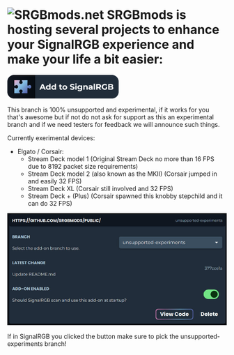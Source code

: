 ![SRGBmods.net](https://srgbmods.net/img/srgbmods-banner.png?v=2022)
**SRGBmods is hosting several projects to enhance your SignalRGB experience and make your life a bit easier:**
===
[![Click here to add this repo to SignalRGB](https://github.com/SRGBmods/public/blob/unsupported-experiments/_images/add-to-signalrgb.png)](https://srgbmods.net/s?p=addon/install?url=https://github.com/SRGBmods/public/)

This branch is 100% unsupported and experimental, if it works for you that's awesome but if not do not ask for support as this an experimental branch and if we need testers for feedback we will announce such things.

Currently exerimental devices:
* Elgato / Corsair:
	* Stream Deck model 1 (Original Stream Deck no more than 16 FPS due to 8192 packet size requirements)
	* Stream Deck model 2 (also known as the MKII) (Corsair jumped in and easily 32 FPS)
	* Stream Deck XL (Corsair still involved and 32 FPS)
	* Stream Deck + (Plus) (Corsair spawned this knobby stepchild and it can do 32 FPS)

![Screenshot of the branch you need to pick!](https://github.com/SRGBmods/public/blob/unsupported-experiments/_images/pick-branch.jpg)

If in SignalRGB you clicked the button make sure to pick the unsupported-experiments branch!